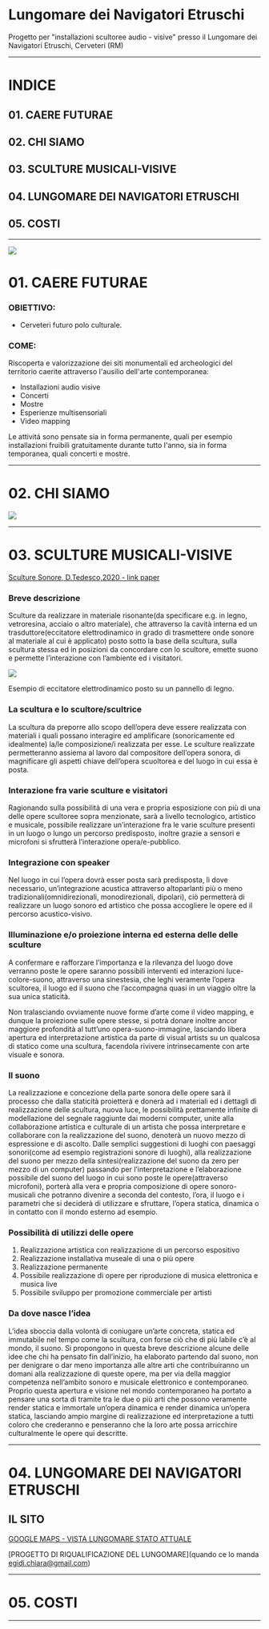 # Lungomare dei Navigatori Etruschi
Progetto per "installazioni scultoree audio - visive" presso il Lungomare dei Navigatori Etruschi, Cerveteri (RM)
__________

# INDICE
## 01. CAERE FUTURAE
## 02. CHI SIAMO
## 03. SCULTURE MUSICALI-VISIVE
## 04. LUNGOMARE DEI NAVIGATORI ETRUSCHI
## 05. COSTI
__________

<img src = "https://github.com/Velitch/Caere_Futurae/raw/master/Immagini/Illustrazione_piazza_s_maria_maggiore.jpg">

# 01. CAERE FUTURAE

### OBIETTIVO: 

- Cerveteri futuro polo culturale.

### COME:
Riscoperta e valorizzazione dei siti monumentali ed archeologici del territorio caerite attraverso l'ausilio dell'arte contemporanea:

- Installazioni audio visive
- Concerti
- Mostre
- Esperienze multisensoriali
- Video mapping

Le attivitá sono pensate sia in forma permanente, quali per esempio installazioni fruibili gratuitamente durante tutto l'anno, sia in forma temporanea, quali concerti e mostre.

__________

# 02. CHI SIAMO

<img src="https://github.com/Velitch/Caere_Futurae/blob/master/Immagini/chi_siamo.jpg">

__________

# 03. SCULTURE MUSICALI-VISIVE

[Sculture Sonore, D.Tedesco,2020 - link paper](https://github.com/Velitch/Caere_Futurae/blob/master/Lungomare%20dei%20Navigatori%20Etruschi/Idee/Davide_Tedesco_Sonic_Sculptures_Sculture_Sonore_Paper_di_presentazione.pdf)


### Breve descrizione

Sculture da realizzare in materiale risonante(da specificare e.g. in legno, vetroresina, acciaio o
altro materiale), che attraverso la cavità interna ed un trasduttore(eccitatore elettrodinamico in
grado di trasmettere onde sonore al materiale al cui è applicato) posto sotto la base della scultura,
sulla scultura stessa ed in posizioni da concordare con lo scultore, emette suono e permette
l’interazione con l’ambiente ed i visitatori.

<img src = "https://github.com/Velitch/Caere_Futurae/blob/master/Lungomare%20dei%20Navigatori%20Etruschi/Idee/img/es1.jpg">

Esempio di eccitatore elettrodinamico posto su un pannello di legno.


### La scultura e lo scultore/scultrice

La scultura da preporre allo scopo dell’opera deve essere realizzata con materiali i quali possano
interagire ed amplificare (sonoricamente ed idealmente) la/le composizione/i realizzata per esse.
Le sculture realizzate permetteranno assiema al lavoro dal compositore dell’opera sonora, di
magnificare gli aspetti chiave dell’opera scuoltorea e del luogo in cui essa è posta.

### Interazione fra varie sculture e visitatori

Ragionando sulla possibilità di una vera e propria esposizione con più di una delle opere
scultoree sopra menzionate, sarà a livello tecnologico, artistico e musicale, possibile realizzare
un’interazione fra le varie sculture presenti in un luogo o lungo un percorso predisposto, inoltre
grazie a sensori e microfoni si sfrutterà l’interazione opera/e-pubblico.

### Integrazione con speaker

Nel luogo in cui l’opera dovrà esser posta sarà predisposta, lì dove necessario, un’integrazione
acustica attraverso altoparlanti più o meno tradizionali(omnidirezionali, monodirezionali,
dipolari), ciò permetterà di realizzare un luogo sonoro ed artistico che possa accogliere le opere
ed il percorso acustico-visivo.

### Illuminazione e/o proiezione interna ed esterna delle delle sculture

A confermare e rafforzare l’importanza e la rilevanza del luogo dove verranno poste le opere
saranno possibili interventi ed interazioni luce-colore-suono, attraverso una sinestesia, che leghi
veramente l’opera scultorea, il luogo ed il suono che l’accompagna quasi in un viaggio oltre la sua
unica staticità.

Non tralasciando ovviamente nuove forme d’arte come il video mapping, e dunque la proiezione
sulle opere stesse, si potrà donare inoltre ancor maggiore profondità al tutt’uno
opera-suono-immagine, lasciando libera apertura ed interpretazione artistica da parte di visual
artists su un qualcosa di statico come una scultura, facendola rivivere intrinsecamente con arte
visuale e sonora.

### Il suono

La realizzazione e concezione della parte sonora delle opere sarà il processo che dalla staticità
proietterà e donerà ad i materiali ed i dettagli di realizzazione delle scultura, nuova luce, le
possibilità prettamente infinite di modellazione del segnale raggiunte dai moderni computer,
unite alla collaborazione artistica e culturale di un artista che possa interpretare e collaborare con
la realizzazione del suono, denoterà un nuovo mezzo di espressione e di ascolto. Dalle semplici
suggestioni di luoghi con paesaggi sonori(come ad esempio registrazioni sonore di luoghi), alla
realizzazione del suono per mezzo della sintesi(realizzazione del suono da zero per mezzo di un
computer) passando per l’interpretazione e l’elaborazione possibile del suono del luogo in cui
sono poste le opere(attraverso microfoni), porterà alla vera e propria composizione di opere
sonoro-musicali che potranno divenire a seconda del contesto, l’ora, il luogo e i parametri che si
deciderà di utilizzare e sfruttare, l’opera statica, dinamica o in contatto con il mondo esterno ad
esempio.

### Possibilità di utilizzi delle opere

1. Realizzazione artistica con realizzazione di un percorso espositivo
2. Realizzazione installativa museale di una o più opere
3. Realizzazione permanente
4. Possibile realizzazione di opere per riproduzione di musica elettronica e musica live
5. Possibile sviluppo per promozione commerciale per artisti

### Da dove nasce l’idea

L’idea sboccia dalla volontà di coniugare un’arte concreta, statica ed immutabile nel tempo come
la scultura, con forse ciò che di più labile c’è al mondo, il suono.
Si propongono in questa breve descrizione alcune delle idee che chi ha pensato fin dall’inizio, ha
elaborato partendo dal suono, non per denigrare o dar meno importanza alle altre arti che
contribuiranno un domani alla realizzazione di queste opere, ma per via della maggior
competenza nell’ambito sonoro e musicale elettronico e contemporaneo.
Proprio questa apertura e visione nel mondo contemporaneo ha portato a pensare una sorta di
tramite tra le due o più arti che possono veramente render statica e immortale un’opera dinamica
e render dinamica un’opera statica, lasciando ampio margine di realizzazione ed interpretazione a
tutti coloro che crederanno e penseranno che la loro arte possa arricchire culturalmente le opere
qui descritte.


__________

# 04. LUNGOMARE DEI NAVIGATORI ETRUSCHI

## IL SITO

[GOOGLE MAPS - VISTA LUNGOMARE STATO ATTUALE](https://www.google.com/maps/place/Lungomare+dei+Navigatori+Etruschi,+00052+Cerveteri+RM/@41.9710306,12.0382249,3a,75y,324.67h,93.51t/data=!3m7!1e1!3m5!1s9UmKkDEJTEzfqNQ42WFsuQ!2e0!3e11!7i16384!8i8192!4m5!3m4!1s0x1328ab1212272d4b:0x38b7729fc1a2e10a!8m2!3d41.9714599!4d12.0379641)

[PROGETTO DI RIQUALIFICAZIONE DEL LUNGOMARE](quando ce lo manda egidi.chiara@gmail.com)

__________

# 05. COSTI

__________


